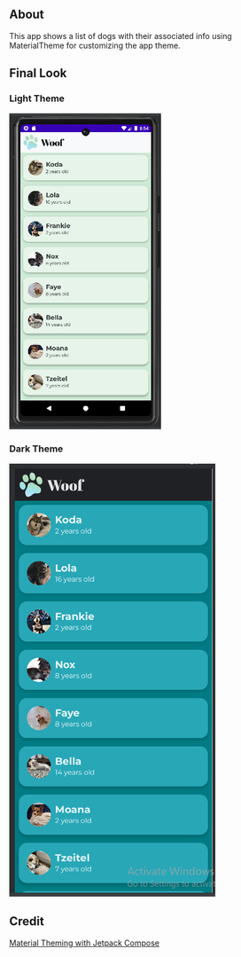 ## About
This app shows a list of dogs with their associated info using MaterialTheme for customizing the app theme.
## Final Look
### Light Theme
![Woof-light-theme](https://github.com/SalmaKHD/AndroidStudioProjects/blob/main/Woof-Updated/app-pictures/screenshot1.PNG?raw=true)
### Dark Theme
![Woof-dark-theme](https://github.com/SalmaKHD/AndroidStudioProjects/blob/main/Woof-Updated/app-pictures/screenshot2.PNG?raw=true)
## Credit
[Material Theming with Jetpack Compose](https://developer.android.com/codelabs/basic-android-kotlin-compose-material-theming?authuser=2&continue=https%3A%2F%2Fdeveloper.android.com%2Fcourses%2Fpathways%2Fandroid-basics-compose-unit-3-pathway-3%3Fauthuser%3D2%23codelab-https%3A%2F%2Fdeveloper.android.com%2Fcodelabs%2Fbasic-android-kotlin-compose-material-theming#7)
